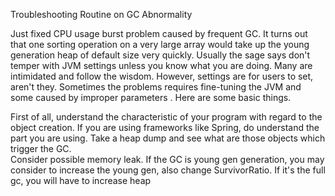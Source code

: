 Troubleshooting Routine on GC Abnormality

Just fixed CPU usage burst problem caused by frequent GC. It turns out that one sorting operation on a very large array would take up the young generation heap of default size very quickly. Usually the sage says don't temper with JVM settings unless you know what you are doing. Many are intimidated and follow the wisdom. However, settings are for users to set, aren't they. Sometimes the problems requires fine-tuning the JVM and some caused by improper parameters . Here are some basic things. 

 First of all, understand the characteristic of your program with regard to the 
object creation. If you are using frameworks like Spring, do understand the part you are using.
Take a heap dump and see what are those objects which trigger the GC.  
Consider possible memory leak.
If the GC is young gen generation, you may consider to increase the young gen, also 
change SurvivorRatio. If it's the full gc, you will have to increase heap 
   


